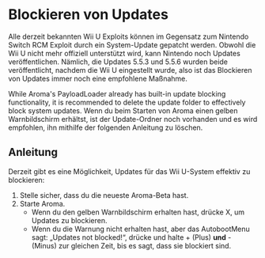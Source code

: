 # Blockieren von Updates

Alle derzeit bekannten Wii U Exploits können im Gegensatz zum Nintendo Switch RCM Exploit durch ein System-Update gepatcht werden. Obwohl die Wii U nicht mehr offiziell unterstützt wird, kann Nintendo noch Updates veröffentlichen. Nämlich, die Updates 5.5.3 und 5.5.6 wurden beide veröffentlicht, nachdem die Wii U eingestellt wurde, also ist das Blockieren von Updates immer noch eine empfohlene Maßnahme.

While Aroma's PayloadLoader already has built-in update blocking functionality, it is recommended to delete the update folder to effectively block system updates.
Wenn du beim Starten von Aroma einen gelben Warnbildschirm erhältst, ist der Update-Ordner noch vorhanden und es wird empfohlen, ihn mithilfe der folgenden Anleitung zu löschen.

## Anleitung

Derzeit gibt es eine Möglichkeit, Updates für das Wii U-System effektiv zu blockieren:

1. Stelle sicher, dass du die neueste Aroma-Beta hast.
2. Starte Aroma.
    - Wenn du den gelben Warnbildschirm erhalten hast, drücke X, um Updates zu blockieren.
    - Wenn du die Warnung nicht erhalten hast, aber das AutobootMenu sagt: „Updates not blocked!“, drücke und halte + (Plus) **und** - (Minus) zur gleichen Zeit, bis es sagt, dass sie blockiert sind.
